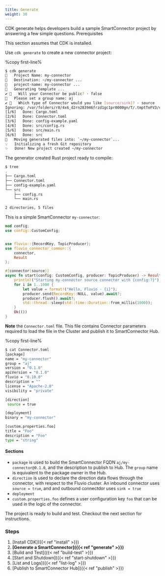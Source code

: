 ```yaml
---
title: Generate 
weight: 30
---
```


CDK generate helps developers build a sample SmartConnector project by answering a few simple questions.
Prerequisites

This section assumes that CDK is installed.
 
Use `cdk generate` to create a new connector project:

%copy first-line%
```bash
$ cdk generate
🤷   Project Name: my-connector
🔧   Destination: ~/my-connector ...
🔧   project-name: my-connector ...
🔧   Generating template ...
✔ 🤷   Will your Connector be public? · false
🤷   Please set a group name: aj
✔ 🤷   Which type of Connector would you like [source/sink]? · source
Ignoring: /var/folders/r8/4x6_d2rn283946frzd1gc1pr0000gn/T/.tmptToFV3/cargo-generate.toml
[1/6]   Done: Cargo.toml             
[2/6]   Done: Connector.toml
[3/6]   Done: config-example.yaml
[4/6]   Done: src/config.rs
[5/6]   Done: src/main.rs
[6/6]   Done: src
🔧   Moving generated files into: `~/my-connector`...
💡   Initializing a fresh Git repository
✨   Done! New project created ~/my-connector
```

The generator created Rust project ready to compile:

```bash
$ tree 
.
├── Cargo.toml
├── Connector.toml
├── config-example.yaml
└── src
    ├── config.rs
    └── main.rs

2 directories, 5 files
```

This is a simple SmartConnector `my-connector`:

```rust
mod config;
use config::CustomConfig;


use fluvio::{RecordKey, TopicProducer};
use fluvio_connector_common::{
    connector,
    Result
};

#[connector(source)]
async fn start(config: CustomConfig, producer: TopicProducer) -> Result<()> {
    println!("Starting my-connector source connector with {config:?}");
    for i in 1..1000 {
        let value = format!("Hello, Fluvio - {i}");
        producer.send(RecordKey::NULL, value).await?;
        producer.flush().await?;
        std::thread::sleep(std::time::Duration::from_millis(1000));
    }
    Ok(())
}
```

**Note** the `Connector.toml` file. This file contains Connector parameters required to load the file in the Cluster and publish it to SmartConnector Hub. 

%copy first-line%
```bash
$ cat Connector.toml
[package]
name = "my-connector"
group = "aj"
version = "0.1.0"
apiVersion = "0.1.0"
fluvio = "0.10.0"
description = ""
license = "Apache-2.0"
visibility = "private"

[direction]
 source = true

[deployment]
binary = "my-connector"

[custom.properties.foo]
title = "Foo"
description = "Foo"
type = "string"
```

#### Sections
* `package` is used to build the SmartConnector FQDN `aj/my-connector@0.1.0`, and the description to publish to  Hub. The `group` name is equivalent to the package owner in the Hub. 
* `direction` is used to declare the direction data flows through the connector, with respect to the Fluvio cluster. An inbound connector uses `source = true`, and and outbound connectdor uses `sink = true` 
* `deployment`
* `custom.properties.foo` defines a user configuration key `foo` that can be used in the logic of the connector.

The project is ready to build and test. Checkout the next section for instructions.

### Steps

1. [Install CDK]({{< ref "install" >}})
2. **[Generate a SmartConnector]({{< ref "generate" >}})**
3. [Build and Test]({{< ref "build-test" >}})
4. [Start and Shutdown]({{< ref "start-shutdown" >}})
5. [List and Logs]({{< ref "list-log" >}})
6. [Publish to SmartConnector Hub]({{< ref "publish" >}})